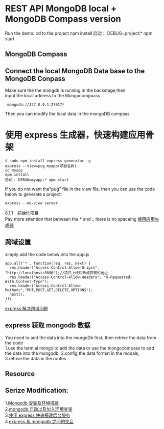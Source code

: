 # REST API MongoDB local + MongoDB Compass version
Run the demo:
cd to the project
npm install
启动： DEBUG=project:* npm start


## MongoDB Compass

## Connect the local MongoDB Data base to the MongoDB Conpass

Make sure the the mongdb is running in the backstage,then  
input the local address to the Mongocompoass

```
 mongodb://127.0.0.1:27017/
```

Then you can modify the local data in the mongoDB compass

# 使用 express 生成器，快速构建应用骨架

```
$ sudo npm install express-generator -g
express --view=pug myapp(项目名称)
cd myapp
npm install
启动： DEBUG=myapp:* npm start
```
If you do not want the"pug" file in the view file, then you can use the code below to generate a project:
```
express --no-view server
```
[8.1.1　初始化项目](https://weread.qq.com/web/reader/c7432440721c7eb2c74881fk398323202893988c7f885f0)  
Pay more attention that between the \* and :, there is no spaceing
[使用应用生成器](https://developer.mozilla.org/zh-CN/docs/learn/Server-side/Express_Nodejs/skeleton_website)

## 跨域设置

simply add the code below into the app.js

```
app.all('*', function(req, res, next) {
  res.header("Access-Control-Allow-Origin", "http://localhost:8090");//项目上线后改成页面的地址
  res.header("Access-Control-Allow-Headers", "X-Requested-With,Content-Type");
  res.header("Access-Control-Allow-Methods","PUT,POST,GET,DELETE,OPTIONS");
  next();
});
```

[express 解决跨域问题](https://juejin.cn/post/6844903945656074248)

## express 获取 mongodb 数据

You need to add the data into the mongoDb first, then
retrive the data from the code  
1.use the termial mongo to add the data or use the mongocompass to add the data into the mongodb;
2.config the data format in the modals,  
3.retrive the data in the routes

## Resource

## Serize Modification:

1.[Mongodb 安装及环境搭建](https://juejin.cn/post/6844903878926532621)  
2.[mongodb 启动以及加入环境变量](https://juejin.cn/post/6844903878937280526)  
3.[使用 express 快速搭建后台服务](https://juejin.cn/post/6844903878958268429)  
4.[express 与 mongodb 之间的交互](https://juejin.cn/post/6844903878975029256)

